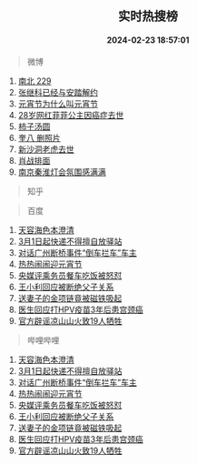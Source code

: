 <div align="center"><h2>实时热搜榜</h2><h4>2024-02-23 18:57:01</h4></div>

> 微博  

1. [南北 229](https://s.weibo.com/weibo?q=%E5%8D%97%E5%8C%97%20229&t=31&band_rank=1&Refer=top)<br />
2. [张继科已经与安踏解约](https://s.weibo.com/weibo?q=%23%E5%BC%A0%E7%BB%A7%E7%A7%91%E5%B7%B2%E7%BB%8F%E4%B8%8E%E5%AE%89%E8%B8%8F%E8%A7%A3%E7%BA%A6%23&t=31&band_rank=2&Refer=top)<br />
3. [元宵节为什么叫元宵节](https://s.weibo.com/weibo?q=%23%E5%85%83%E5%AE%B5%E8%8A%82%E4%B8%BA%E4%BB%80%E4%B9%88%E5%8F%AB%E5%85%83%E5%AE%B5%E8%8A%82%23&t=31&band_rank=3&Refer=top)<br />
4. [28岁网红菲菲公主因癌症去世](https://s.weibo.com/weibo?q=%2328%E5%B2%81%E7%BD%91%E7%BA%A2%E8%8F%B2%E8%8F%B2%E5%85%AC%E4%B8%BB%E5%9B%A0%E7%99%8C%E7%97%87%E5%8E%BB%E4%B8%96%23&t=31&band_rank=4&Refer=top)<br />
5. [柿子汤圆](https://s.weibo.com/weibo?q=%E6%9F%BF%E5%AD%90%E6%B1%A4%E5%9C%86&t=31&band_rank=5&Refer=top)<br />
6. [奎八 删照片](https://s.weibo.com/weibo?q=%E5%A5%8E%E5%85%AB%20%E5%88%A0%E7%85%A7%E7%89%87&t=31&band_rank=6&Refer=top)<br />
7. [新沙洞老虎去世](https://s.weibo.com/weibo?q=%23%E6%96%B0%E6%B2%99%E6%B4%9E%E8%80%81%E8%99%8E%E5%8E%BB%E4%B8%96%23&t=31&band_rank=7&Refer=top)<br />
8. [肖战排面](https://s.weibo.com/weibo?q=%E8%82%96%E6%88%98%E6%8E%92%E9%9D%A2&t=31&band_rank=8&Refer=top)<br />
9. [南京秦淮灯会氛围感满满](https://s.weibo.com/weibo?q=%23%E5%8D%97%E4%BA%AC%E7%A7%A6%E6%B7%AE%E7%81%AF%E4%BC%9A%E6%B0%9B%E5%9B%B4%E6%84%9F%E6%BB%A1%E6%BB%A1%23&t=31&band_rank=9&Refer=top)<br />

> 知乎  


> 百度  

1. [天容海色本澄清](https://www.baidu.com/s?wd=%E5%A4%A9%E5%AE%B9%E6%B5%B7%E8%89%B2%E6%9C%AC%E6%BE%84%E6%B8%85&sa=fyb_news&rsv_dl=fyb_news)<br />
2. [3月1日起快递不得擅自放驿站](https://www.baidu.com/s?wd=3%E6%9C%881%E6%97%A5%E8%B5%B7%E5%BF%AB%E9%80%92%E4%B8%8D%E5%BE%97%E6%93%85%E8%87%AA%E6%94%BE%E9%A9%BF%E7%AB%99&sa=fyb_news&rsv_dl=fyb_news)<br />
3. [对话广州断桥事件“倒车拦车”车主](https://www.baidu.com/s?wd=%E5%AF%B9%E8%AF%9D%E5%B9%BF%E5%B7%9E%E6%96%AD%E6%A1%A5%E4%BA%8B%E4%BB%B6%E2%80%9C%E5%80%92%E8%BD%A6%E6%8B%A6%E8%BD%A6%E2%80%9D%E8%BD%A6%E4%B8%BB&sa=fyb_news&rsv_dl=fyb_news)<br />
4. [热热闹闹迎元宵节](https://www.baidu.com/s?wd=%E7%83%AD%E7%83%AD%E9%97%B9%E9%97%B9%E8%BF%8E%E5%85%83%E5%AE%B5%E8%8A%82&sa=fyb_news&rsv_dl=fyb_news)<br />
5. [央媒评乘务员餐车吃饭被怒怼](https://www.baidu.com/s?wd=%E5%A4%AE%E5%AA%92%E8%AF%84%E4%B9%98%E5%8A%A1%E5%91%98%E9%A4%90%E8%BD%A6%E5%90%83%E9%A5%AD%E8%A2%AB%E6%80%92%E6%80%BC&sa=fyb_news&rsv_dl=fyb_news)<br />
6. [王小利回应被断绝父子关系](https://www.baidu.com/s?wd=%E7%8E%8B%E5%B0%8F%E5%88%A9%E5%9B%9E%E5%BA%94%E8%A2%AB%E6%96%AD%E7%BB%9D%E7%88%B6%E5%AD%90%E5%85%B3%E7%B3%BB&sa=fyb_news&rsv_dl=fyb_news)<br />
7. [送妻子的金项链竟被磁铁吸起](https://www.baidu.com/s?wd=%E9%80%81%E5%A6%BB%E5%AD%90%E7%9A%84%E9%87%91%E9%A1%B9%E9%93%BE%E7%AB%9F%E8%A2%AB%E7%A3%81%E9%93%81%E5%90%B8%E8%B5%B7&sa=fyb_news&rsv_dl=fyb_news)<br />
8. [医生回应打HPV疫苗3年后患宫颈癌](https://www.baidu.com/s?wd=%E5%8C%BB%E7%94%9F%E5%9B%9E%E5%BA%94%E6%89%93HPV%E7%96%AB%E8%8B%973%E5%B9%B4%E5%90%8E%E6%82%A3%E5%AE%AB%E9%A2%88%E7%99%8C&sa=fyb_news&rsv_dl=fyb_news)<br />
9. [官方辟谣凉山山火致19人牺牲](https://www.baidu.com/s?wd=%E5%AE%98%E6%96%B9%E8%BE%9F%E8%B0%A3%E5%87%89%E5%B1%B1%E5%B1%B1%E7%81%AB%E8%87%B419%E4%BA%BA%E7%89%BA%E7%89%B2&sa=fyb_news&rsv_dl=fyb_news)<br />

> 哔哩哔哩  

1. [天容海色本澄清](https://www.baidu.com/s?wd=%E5%A4%A9%E5%AE%B9%E6%B5%B7%E8%89%B2%E6%9C%AC%E6%BE%84%E6%B8%85&sa=fyb_news&rsv_dl=fyb_news)<br />
2. [3月1日起快递不得擅自放驿站](https://www.baidu.com/s?wd=3%E6%9C%881%E6%97%A5%E8%B5%B7%E5%BF%AB%E9%80%92%E4%B8%8D%E5%BE%97%E6%93%85%E8%87%AA%E6%94%BE%E9%A9%BF%E7%AB%99&sa=fyb_news&rsv_dl=fyb_news)<br />
3. [对话广州断桥事件“倒车拦车”车主](https://www.baidu.com/s?wd=%E5%AF%B9%E8%AF%9D%E5%B9%BF%E5%B7%9E%E6%96%AD%E6%A1%A5%E4%BA%8B%E4%BB%B6%E2%80%9C%E5%80%92%E8%BD%A6%E6%8B%A6%E8%BD%A6%E2%80%9D%E8%BD%A6%E4%B8%BB&sa=fyb_news&rsv_dl=fyb_news)<br />
4. [热热闹闹迎元宵节](https://www.baidu.com/s?wd=%E7%83%AD%E7%83%AD%E9%97%B9%E9%97%B9%E8%BF%8E%E5%85%83%E5%AE%B5%E8%8A%82&sa=fyb_news&rsv_dl=fyb_news)<br />
5. [央媒评乘务员餐车吃饭被怒怼](https://www.baidu.com/s?wd=%E5%A4%AE%E5%AA%92%E8%AF%84%E4%B9%98%E5%8A%A1%E5%91%98%E9%A4%90%E8%BD%A6%E5%90%83%E9%A5%AD%E8%A2%AB%E6%80%92%E6%80%BC&sa=fyb_news&rsv_dl=fyb_news)<br />
6. [王小利回应被断绝父子关系](https://www.baidu.com/s?wd=%E7%8E%8B%E5%B0%8F%E5%88%A9%E5%9B%9E%E5%BA%94%E8%A2%AB%E6%96%AD%E7%BB%9D%E7%88%B6%E5%AD%90%E5%85%B3%E7%B3%BB&sa=fyb_news&rsv_dl=fyb_news)<br />
7. [送妻子的金项链竟被磁铁吸起](https://www.baidu.com/s?wd=%E9%80%81%E5%A6%BB%E5%AD%90%E7%9A%84%E9%87%91%E9%A1%B9%E9%93%BE%E7%AB%9F%E8%A2%AB%E7%A3%81%E9%93%81%E5%90%B8%E8%B5%B7&sa=fyb_news&rsv_dl=fyb_news)<br />
8. [医生回应打HPV疫苗3年后患宫颈癌](https://www.baidu.com/s?wd=%E5%8C%BB%E7%94%9F%E5%9B%9E%E5%BA%94%E6%89%93HPV%E7%96%AB%E8%8B%973%E5%B9%B4%E5%90%8E%E6%82%A3%E5%AE%AB%E9%A2%88%E7%99%8C&sa=fyb_news&rsv_dl=fyb_news)<br />
9. [官方辟谣凉山山火致19人牺牲](https://www.baidu.com/s?wd=%E5%AE%98%E6%96%B9%E8%BE%9F%E8%B0%A3%E5%87%89%E5%B1%B1%E5%B1%B1%E7%81%AB%E8%87%B419%E4%BA%BA%E7%89%BA%E7%89%B2&sa=fyb_news&rsv_dl=fyb_news)<br />
